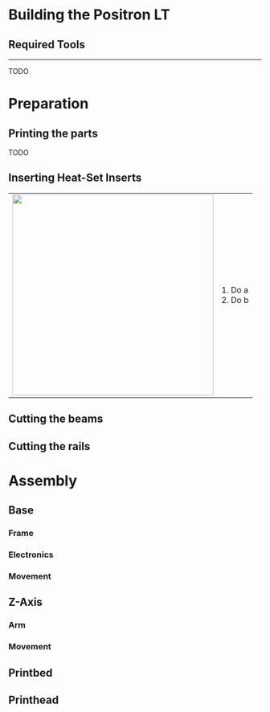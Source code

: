 # Building the Positron LT

## Required Tools
---
TODO


# Preparation

## Printing the parts
TODO


## Inserting Heat-Set Inserts
<table>
<tr>
<td><img src="https://www-objects.markforged.com/craft/common/_1200x630_crop_center-center_82_none/5bd2b3d28bfa5305ab59fcdd_heatsetinserts-6.jpg?mtime=1666708745", width=400px></td>
<td>1. Do a <br> 2. Do b</td>
</tr>
</table> 

## Cutting the beams



## Cutting the rails

# Assembly

## Base

### Frame

### Electronics

### Movement

## Z-Axis

### Arm

### Movement

## Printbed

## Printhead

